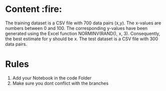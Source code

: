 <h1>Content :fire:</h1>

The training dataset is a CSV file with 700 data pairs (x,y). The x-values are numbers between 0 and 100. The corresponding y-values have been generated using the Excel function NORMINV(RAND(), x, 3). Consequently, the best estimate for y should be x.
The test dataset is a CSV file with 300 data pairs.
<h1>Rules</h1>
<ol>
  <li>Add your Notebook in the code Folder</li>
  <li>Make sure you dont conflict with the branches</li>
</ol>  
